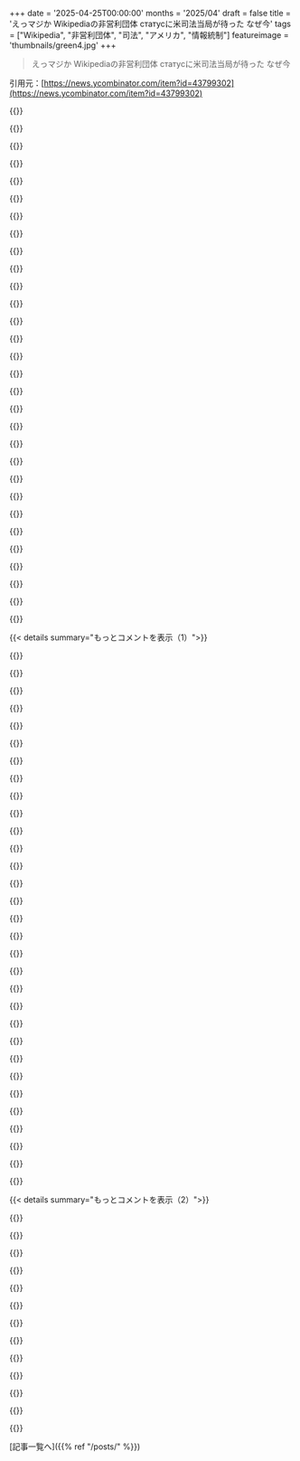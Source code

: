 +++
date = '2025-04-25T00:00:00'
months = '2025/04'
draft = false
title = 'えっマジか Wikipediaの非営利団体 статусに米司法当局が待った なぜ今'
tags = ["Wikipedia", "非営利団体", "司法", "アメリカ", "情報統制"]
featureimage = 'thumbnails/green4.jpg'
+++

> えっマジか Wikipediaの非営利団体 статусに米司法当局が待った なぜ今

引用元：[https://news.ycombinator.com/item?id=43799302](https://news.ycombinator.com/item?id=43799302)




{{<matomeQuote body="みんな、Wikipediaを編集しようぜ！思ってるより簡単だよ！Wikipediaの一番の課題は、お金やサーバーじゃなくて、編集者の時間なんだ（特にLLMベースのゴミ編集のせいで大変）。知ってる分野、興味ある分野を編集してくれ！タイプミスを直すのも、写真を追加するのも、荒らしを報告するのも全部大事！" userName="sedev" createdAt="2025/04/26 03:04:04" color="#ff5c5c">}}




{{<matomeQuote body="昔は編集してたけど、今はやめたんだ。理由は３つ。意見が分かれるページは議論が長くて大変。削除主義者がいて、カメラの開発プロセスみたいな面白い情報も消される。寄付を求めるバナーもちょっと嫌だ。基金はWikipediaをお金儲けに使ってる気がする。だから貢献する気が失せたんだ。" userName="flask_manager" createdAt="2025/04/26 03:18:40" color="">}}




{{<matomeQuote body="去年編集したら、すぐにリバートされて、荒らしだって警告された。文句言ったけど、リバートした人は返事なし。放置されてるよ。" userName="webstrand" createdAt="2025/04/26 04:26:08" color="">}}




{{<matomeQuote body="昔は適当に編集してたけど、最近考えが変わった。競合企業がマーケティング資料をWikipediaに載せてるのを見て嫌になったんだ。記事が削除されて歴史が書き換えられてるのも見た。今は戻ってるけど、まるで無法地帯だ。信頼を取り戻すには、相当な説得が必要だよ。技術系の記事はまだマシかな。" userName="YZF" createdAt="2025/04/26 05:23:34" color="">}}




{{<matomeQuote body="みんな苦労してるんだね！もし最近のことなら、僕が見てみようか？ここにメッセージくれるか、HNのinfoにあるメールアドレスに連絡して。もしくは https:／／en．wikipedia．org／wiki／User_talk:Kim_Bruning　まで。あまり活動してないけど、数日以内にチェックして、できることがあればやるよ。改訂へのリンクがあると助かるけど、ユーザー名、ページ、短い期間でも特定できるかも。" userName="Kim_Bruning" createdAt="2025/04/26 19:24:28" color="#38d3d3">}}




{{<matomeQuote body="記事が書き換えられても、最終的に戻るなら、システムは機能してるってことじゃない？" userName="bawolff" createdAt="2025/04/26 05:32:07" color="">}}




{{<matomeQuote body="まあ、時間がかかるけどね。変わりやすいから信頼しにくい。変更をもっと難しくする仕組みが必要かも。変更を提案して、レビュー後に公開する、みたいな（ソフトウェアのリリースみたいに）。Wikipediaの四半期リリースとか？編集基準をもっと厳しくしたコアを作る？" userName="YZF" createdAt="2025/04/26 06:17:53" color="">}}




{{<matomeQuote body="このスレッドにはたくさんの逸話があるけど、具体的な例へのリンクは一つもないね。Wikipedia批判者はいつもそう。苦情や怖い話はたくさんあるけど、誰もリンクを貼らないから、何が起こったのか調べられない。" userName="teddyh" createdAt="2025/04/26 20:37:52" color="#ff33a1">}}




{{<matomeQuote body="作ったページが、映画が２本も作られた人物なのに重要じゃないって理由で拒否されたんだよね。まあ、分からなくもないけど、ちょっとやる気なくした。" userName="moritonal" createdAt="2025/04/26 03:07:53" color="">}}




{{<matomeQuote body="Wikipediaの一番の問題は”削除主義”だと思うな。少なくとも、俺が貢献するのを邪魔してる。削除と拒否がデフォルトになってる気がする。情報源の信頼性が低いと判断されたら、貢献者が追い払われちゃうんだよね。" userName="20after4" createdAt="2025/04/26 11:27:56" color="">}}




{{<matomeQuote body="マジで難しいよ。保守系のメディアはブラックリストに入ってるし、リンク貼ろうとしたら怒られたし。左派バイアスが強すぎて、まともな情報源が排除されてるから議論すらできない話題もあるし。特定の個人が監視してて編集不可能なページもある。" userName="guywithahat" createdAt="2025/04/26 18:58:21" color="">}}




{{<matomeQuote body="保守系のメディア**以外**の情報源を使ったことある？偏った情報源**以外**に証拠がないってことは、擁護してる意見が党派的な視点**以外**では支持されないってことじゃない？" userName="standardUser" createdAt="2025/04/26 19:03:06" color="">}}




{{<matomeQuote body="議論中に相手が現れなくなったら、バナーを元に戻してOK。" userName="Arch-TK" createdAt="2025/04/26 09:18:05" color="">}}




{{<matomeQuote body="こんな分かりにくいルール、どうやって理解すればいいんだよ？" userName="firesteelrain" createdAt="2025/04/26 13:00:06" color="">}}




{{<matomeQuote body="出典を追加しても、その出典で明らかに否定されてる理由で差し戻されるのが最悪。ある編集を３回もやらされたよ。根拠のない差し戻しで、諦めて二度とWikipediaを編集しなくなる人がいてもおかしくない。" userName="Hamuko" createdAt="2025/04/26 06:22:50" color="">}}




{{<matomeQuote body="保守系のニュースソースで記事を見つけて検索エンジンで調べても保守系のソースしか出てこないことがある。Rittenhouseの裁判では、Fox Newsが他の左派メディアよりも客観的に正確だった。Wikipediaの”信頼できる情報源”ポリシーには偏りがある。" userName="zahlman" createdAt="2025/04/26 22:10:55" color="#45d325">}}




{{<matomeQuote body="自分たちのウェブサイトや論文を作って、お互いを参照し合って、まるで自分たちの現実が真実であるかのように錯覚させることは簡単。でも、それは嘘。彼らの”事実”は、彼らの”事実”によってしか支持されてないんだよ。" userName="standardUser" createdAt="2025/04/26 22:20:55" color="">}}




{{<matomeQuote body="こんな巨大なプロパガンダ機関に貢献したくない。構造的な問題を解決しないと。”みんながXすれば解決する”なんてのは解決策じゃない。" userName="klntsky" createdAt="2025/04/26 06:57:51" color="">}}




{{<matomeQuote body="20年近く編集してるけど、写真が記事に使われたりもしてるよ。revertされたのは数回で、理由も妥当だった。始めるのは簡単だし、注意点（ソースなしの意見とか）もちゃんと書いてある。だから、編集するのはおすすめ。簡単だよ。小さく始めよう。ただ、記事がnon-notabilityで消えるのを見たこともある。明らかにnotableなのに、citationを探そうともしないんだ。削除主義者はプロセスとtimelineがあるけど、貢献はゆっくり。この非対称性が問題。記事が消えるベルトコンベアがあるなら、生まれたばかりの記事は生き残れない。notabilityのテストじゃなくて、Wiki-savvyのテストになってる。記事を残すには、完全に作り込んでから投稿するしかない。でもそれだと、最初から作者一人の意見になる。削除主義者はWikipediaの面白さを奪ってるから、編集する気が起きないんだ。" userName="myself248" createdAt="2025/04/26 15:45:34" color="">}}




{{<matomeQuote body="基本的なルールはそんなに難しくないんだよね。でも、文章にすると、自分の都合の良いように解釈する人が出てくる。時には真逆の意味でね。それはWikipediaだけの問題じゃなくて、人間の問題でもある。(BRDが一番嫌い)" userName="Kim_Bruning" createdAt="2025/04/26 20:14:26" color="">}}




{{<matomeQuote body="結局通った時は、優しかった？(優しくないとダメだよ！)それに、administratorsじゃないと思うよ。自分から探さない限り。たまには強く主張する必要があるよね。revertされても、個人的なものじゃないことが多いから。talk pageで理由を聞いて、24時間待って何も言われなかったら、もう一度試してみて。前にessayを書いたんだけど、よく使われてるよ。いくつか裏技も書いたんだけど、そうすればトラブルにならないはず。もし困ったら、いつでも聞いてね。" userName="Kim_Bruning" createdAt="2025/04/27 00:13:32" color="">}}




{{<matomeQuote body="それは仕様だよ。記事は将来的なメンテナンスが必要だし、負荷もかかる。重要な記事は最初の10万件にあった。" userName="Animats" createdAt="2025/04/26 19:34:33" color="">}}




{{<matomeQuote body="2004年からeditorやってるけど、マジで難しくなってる。嫌になるくらい。" userName="qingcharles" createdAt="2025/04/26 06:54:45" color="">}}




{{<matomeQuote body="変更しにくいってことは、正しいってことじゃなくて、間違った情報が残りやすいってこと。revision historyがあるから、悪い変更はすぐに直せる。astroturfingが多いtopicは、制限される。" userName="terribleperson" createdAt="2025/04/26 07:20:41" color="">}}




{{<matomeQuote body="topicに興味があってWikipediaを編集したいけど、processが嫌なら、discussion pageで変更したいことを話せばいい。新しいpageを作りたいときは、同じような回避策はあるのかな？" userName="strogonoff" createdAt="2025/04/26 05:20:51" color="">}}




{{<matomeQuote body="ちょっとしたtypoを直そうとしたら、すぐにvandalismとしてrevertされた。だから、歴史上の人物について間違ったpageを見つけても、直す気になれなかった。" userName="technothrasher" createdAt="2025/04/26 10:26:30" color="">}}




{{<matomeQuote body="具体的なやり取りを探してたんだけど、もし何かリンクがあったら教えてくれる？ちょっと見てみるよ。すぐに深く掘り下げる必要はないから。" userName="Kim_Bruning" createdAt="2025/04/27 16:40:58" color="">}}




{{<matomeQuote body="これがその手紙だよ。https://drive.google.com/file/d/1ocNyx34Et19sKtlta0bTPPzSPcp... 主張も証拠もない。「私の注意を引いた」とか「私のオフィスで受け取った情報」以外にソースもない。" userName="mjrpes" createdAt="2025/04/25 23:54:18" color="">}}




{{<matomeQuote body="この手紙はヤバいね。＞ Wikipedia共同創設者のDr. Lawrence M. Sangerを含む一般からの批判を考慮して、編集プロセスの不透明性や寄稿者の匿名性について、財団はどのような正当性を提供できるのか？ Larry Sangerは20年以上Wikipediaを批判してる。手紙の著者はhttps://en.wikipedia.org/wiki/Ed_Martin_(Missouri_politician... で、判事や連邦検察官の経験なしに任命された最初のD.C.のU.S. attorneyだ。" userName="simonw" createdAt="2025/04/26 00:38:39" color="#ff5c5c">}}




{{<matomeQuote body="The Heritage FoundationはWikipediansの匿名性を剥奪したがってるけど、これは政府がその計画を実行に移してるだけだね。https://slate.com/technology/2025/02/wikipedia-project-2025-..." userName="ZeroGravitas" createdAt="2025/04/26 07:29:55" color="">}}




{{< details summary="もっとコメントを表示（1）">}}

{{<matomeQuote body="今起こってることはマジで怖い。多くの人が証拠やソースを気にせず、リーダーの嘘を盲信する。歴史上いつもそうだったんだろうけど、今はインターネットで簡単に嘘が広まって、リーダーが盲信者を簡単に作れる。" userName="dxroshan" createdAt="2025/04/26 03:47:59" color="">}}




{{<matomeQuote body="一番簡単な解決策は、Wikimedia Foundationがアメリカの管轄から、もっと民主的な国に移転することだよ。" userName="buyucu" createdAt="2025/04/26 09:55:39" color="">}}




{{<matomeQuote body="それも無理だと思う。アメリカは今みたいに、DEIとかESGを諦めさせようと、そういう国を攻撃するだろうから。" userName="guerrilla" createdAt="2025/04/26 11:18:28" color="">}}




{{<matomeQuote body="範囲を変えたら効果も変わるよね。統計的検証を全部やった？それってデータ操作みたい。自由度が増えるとt分布は正規分布に近づく。誰も無視しちゃいけないことだよ。Donaldが自分の正当性を示すためにやってることと同じじゃん。真実を大切にするなら、結論だけじゃなくて方法論も大切にしないと。" userName="shakna" createdAt="2025/04/26 12:07:30" color="">}}




{{<matomeQuote body="みんなソースとか証拠をめっちゃ気にしてるじゃん。Wikipediaとか政府のサイトとか、客観的なソースになりうるものを攻撃してる。客観的なソースがないと、人を操るのが簡単になるからね。" userName="rnd0" createdAt="2025/04/26 07:57:42" color="">}}




{{<matomeQuote body="裁判官が言ったのはそれじゃないよ。印刷する前に文書を改ざんしたって言われたんだ。<br>私が裁判官に誤った仮説で議論したと仮定するなんて悪意があるね。<br>私がp値を理解してない科学者じゃないと見下してるよね。<br>女性からの暴力のレベルを知ってて隠してるって仮説をあなたが証明してるよね。子供の死を招いてる共犯者だよ。この分野の研究は資金打ち切られるべきだね。" userName="eastbound" createdAt="2025/04/26 16:21:08" color="">}}




{{<matomeQuote body="Elon MuskがWikipediaとずっと争ってて、大統領もそれを聞いてる。Wikipediaで揉めてるやつって言ったら彼しかいないでしょ。彼が仕掛けたんじゃないかな。MuskはIRSのトップも任命してるし。" userName="llm_nerd" createdAt="2025/04/26 17:08:57" color="#38d3d3">}}




{{<matomeQuote body="中国はいじめに抵抗してうまくいってるじゃん。EUも同じようにできるよ。" userName="fugalfervor" createdAt="2025/04/26 21:42:54" color="">}}




{{<matomeQuote body="Wikipediaは本質的に客観的なソースじゃない。Wikipediaはニュースを情報源にしてるけど、企業ニュースは嘘ばっかり言うじゃん。Wikipediaはエリートとかビリオネア、特に左翼の言いなりになってる。" userName="93po" createdAt="2025/04/26 13:20:04" color="">}}




{{<matomeQuote body="WikipediaのThe Heritage Foundationの記事を読むと色々わかるよ。Trumpがどうやって権力を握ったのかとか。" userName="satanfirst" createdAt="2025/04/26 08:39:35" color="">}}




{{<matomeQuote body="Trumpはバカだし80歳だけど、もし40歳で賢かったらどうなってたかな。Vanceは40歳だけど、賢いかどうか気になるね。" userName="cutemonster" createdAt="2025/04/26 20:07:01" color="">}}




{{<matomeQuote body="もしHeritage Foundationが裏にいるなら、Wikipediaは法的防御を超えて終わりだね。完全にバックアップして海外に移転するしかない。" userName="squarefoot" createdAt="2025/04/26 08:40:43" color="">}}




{{<matomeQuote body="もっとはっきり言うと、Heritage Foundationの工作員が今政府で働いてて、これを仕組んでるんだよ。Trumpが実際に日々の業務をこなしてるとでも思ってる？自分が何にサインしてるのか全然わかってないように見えること多いじゃん。夜の記者会見見てみなよ。Executive Ordersを渡されて、何をサインしてるのか教えてもらってサインしてるんだから。" userName="douglasisshiny" createdAt="2025/04/26 13:34:04" color="">}}




{{<matomeQuote body="企業のニュースは滅多に嘘をつかないよ。名誉毀損は違法だし。記事はスピンしたり推測したり、強調したり省略したり、意見を述べたりするけど、それは嘘じゃなくてスピンで、注意深く読めば事実を抽出できるんだ。Wikipediaでは信頼できる情報源を引用する必要がある。つまり、APは誰かのSubstackよりも信頼できると見なされるってこと。NPRやPBS、BBC、Guardianを引用することはできる。もし2つの信頼できる情報源が異なる場合は、両方を引用して矛盾を説明する。企業のニュースがいつも全てについて嘘をついているってどうしてわかるの？誰がそう言ったの？どうしてその人を信用するの？どうして私がその人を信用する必要があるの？" userName="sterlind" createdAt="2025/04/27 05:20:11" color="#38d3d3">}}




{{<matomeQuote body="研究したテーマの範囲と、会った善意の人と悪意の人の数によるかな。私は実際にこれらのテーマに関する本を書いて、2カ国の全国ニュースチャンネルに出演したんだ。科学にとってはもう手遅れだよ。人々は論理に反応しないんだ。" userName="eastbound" createdAt="2025/04/26 22:09:17" color="">}}




{{<matomeQuote body="もし何かを信じられないほどの偏見で特徴づけて、その結果生まれる印象や情報が現実の客観的な事実と一致しないと知りながらそうするなら、それは不誠実であり、私にとっては完全な嘘と同等だ。この誤った特徴づけは、基本的にすべての政治記事にあり、文字通りCNNドットコムのトップ記事にもある。" userName="93po" createdAt="2025/04/28 18:20:32" color="">}}




{{<matomeQuote body="あなたの研究と、どこでその暴力について読めるのか教えてくれると嬉しいな。Gmailのユーザー名とHNのユーザー名は同じだよ。ありがとう。" userName="dotancohen" createdAt="2025/04/26 20:10:59" color="">}}




{{<matomeQuote body="p値は役に立たないし、t値も意味がない。片方がもう片方依存してるんだから。自由度が大きすぎると、p値が正確に見えても意味ないんだよね。データはもはや正規分布に従ってない可能性が高いから、ノンパラメトリック検定が必要になる。あなたは私を悪意のある研究者だと決めつけて、業界全体を非難してるけど、統計学や数学を潰したいってこと？ それらはどうあがいても残り続けるよ。多くの業界がそれに依存してるんだから。" userName="shakna" createdAt="2025/04/26 22:20:42" color="">}}




{{<matomeQuote body="アメリカの司法長官になる前、Martinはロシアが支援するメディアネットワークに150回以上出演していたとWashington Postが報じた。2022年のRT出演では、ロシアがウクライナ国境を侵略する9日前、ウクライナ国境での軍事的増強の証拠はないと発言し、アメリカ当局者を好戦的だと批判し、ロシアの安全保障上の懸念を無視していると批判した。ばかげてる。この政権に関わっている人で、ロシアの立場を擁護した記録がない人はいるのか？" userName="tzs" createdAt="2025/04/26 00:00:44" color="#45d325">}}




{{<matomeQuote body="アメリカの有権者の30%以下しかこれに投票してないけどね。" userName="candiddevmike" createdAt="2025/04/26 01:17:01" color="">}}




{{<matomeQuote body="Martinは1月6日のクーデター未遂事件にも参加していて、その日に「今日のDCはマルディグラみたいだ：愛と信仰と喜び。#FakeNewsを無視しろ」って言ってた。<br>https://archive.ph/jekzQ" userName="NelsonMinar" createdAt="2025/04/26 01:25:57" color="#ff5733">}}




{{<matomeQuote body="投票した大多数がこれに投票したんだよ。豊かな西側諸国では投票率が常に低い。メディアリテラシーと公民教育のレベルを考えると、投票率が上がったからといって結果が変わったという証拠はない。" userName="rchaud" createdAt="2025/04/26 02:38:36" color="">}}




{{<matomeQuote body="まあ、そうかもね？民主主義は統治のモデルとしてはかなり貧弱だよね。古典的自由主義が政府は個人の自由に基づいていて、それ以外のことは民主的に決定されるべきだと決めた17世紀か18世紀頃に啓蒙思想はピークを迎えたと思う。なぜなら、民主主義が良いシステムだからではなく、投票は、もし気に入らなかった場合に誰がナイフを抜いて勝つかの集計みたいなもんだから。" userName="ty6853" createdAt="2025/04/26 00:50:33" color="">}}




{{<matomeQuote body="投票率が上がったからって同じ結果になるとは限らないし。アメリカの有権者が党派的な力によって投票権を奪われてるってことが見過ごされてる気がするな。投票するのが難しい人たちがいるってことを無視して、投票しない人を責めるのは簡単すぎない？" userName="mulmen" createdAt="2025/04/26 03:33:55" color="">}}




{{<matomeQuote body="元CIAのBrennanがMSNBCのインタビューで「ロシアの情報工作っていうのは、正確な情報も含まれてる」って言ってたよ[0]。だから、ロシアのプロパガンダだって決めつけるだけじゃなくて、正確で有益な情報なのか、不正確な情報なのか分析する必要があるんじゃない？プロパガンダってのは、誰かが自分の意見を主張してるってことだからね。BBCもプロパガンダだけど、信頼できる情報源だし、賛成できる意見も多いよ。[0] https://www.youtube.com/watch?v=L8Shx2AR_E4" userName="roenxi" createdAt="2025/04/26 06:02:12" color="">}}




{{<matomeQuote body="民主主義ってのは、2つの政党が有権者抑圧とかゲリマンダーをやって、選挙人団に結果を渡すフィルターのことじゃないでしょ。アメリカのシステムは最初から個人に公平になるように設計されてないんだから、それを民主主義の失敗だって言うのは、本当の問題を隠してるだけだと思うな。" userName="makeitdouble" createdAt="2025/04/26 03:08:00" color="">}}




{{<matomeQuote body="選挙結果が質の高い世論調査でクロスチェックできる国で、意味のある有権者抑圧なんてありえないよ。“Gerrymandering”も大統領選挙には影響ないし。2024年、共和党は下院の議席数よりも多くの得票数を獲得してる。" userName="rayiner" createdAt="2025/04/26 04:03:42" color="">}}




{{<matomeQuote body="ああ、素晴らしい啓蒙の時代だね。ストレートで白人のキリスト教徒の土地所有者の権利が認められたんだから。貴族だけじゃなくてね。そこからほんの数世紀で、貧しい白人男性、子供、女性、他の肌の色を持つ人々、非キリスト教徒、そしてLGBTの人々の権利も認められるようになるんだ。" userName="tsimionescu" createdAt="2025/04/26 04:43:55" color="">}}




{{<matomeQuote body="BBCはプロパガンダじゃないよ。偏向はあるかもしれないけど、特定の視点を広めるために存在してるわけじゃない。メディアの偏向に気づくのは大事だけど、すべてのメディアをプロパガンダとして見るのは、短絡的でシニカルすぎるよ。" userName="foldr" createdAt="2025/04/26 09:55:12" color="">}}




{{<matomeQuote body="冗談だと思ってるかもしれないけど、skin in the gameっていうのは無関係じゃないよ。理由があってfranchiseって言うんだから。パイの一切れが欲しいなら、自分が何をしているのか証明できるべきだよ。土地を所有してるってのは、当時は十分な証拠だったんだ。今はどんな証拠がいいのか議論できるよね。" userName="A4ET8a8uTh0_v2" createdAt="2025/04/26 10:05:05" color="">}}

{{</details>}}




{{< details summary="もっとコメントを表示（2）">}}

{{<matomeQuote body="有権者抑圧ってのは、有権者のプールを制限する行為だよ。人口の大部分を刑務所に入れたり、投票資格がないと判断したり、有権者登録に障壁を設けたりすることを含むよ。完全に0にすることはできないし、どの国にも最低限の要件はあるけど、アメリカで行われてる度合いは、他のほとんどの先進国よりもはるかに進んでる。Gerrymanderingは、有権者の資格基準や州の投票ルールに影響を与えるよ。直接的じゃないけど、誰が権力を持ってるかは、誰が投票しやすいかに大きな影響を与えるんだ。" userName="makeitdouble" createdAt="2025/04/26 04:48:41" color="#38d3d3">}}




{{<matomeQuote body="いや、“有権者抑圧”ってのは、正当な有権者が投票するのを妨げる行為のことだよ。社会が特定の人々（子供、重罪犯、非市民など）は投票すべきでないと判断するのは、有権者抑圧じゃなくて、単に投票資格を確立してるだけ。目標は0にすることでも、できるだけ0に近づけることでもない。投票すべき人は投票できるべきだし、投票すべきでない人は投票できないべき。現代では、公民のテストを導入したり、帰化していない市民の投票を制限したりして、選挙権を狭めるべきだね。統計的に見ると、どちらも2024年には私の党に不利に働いたはずだから、自己利益を語ってるわけじゃないよ。" userName="rayiner" createdAt="2025/04/26 04:59:02" color="">}}




{{<matomeQuote body="BBCがプロパガンダじゃないって？そりゃ偏りはあるだろうけど、特定の視点を広めるために存在してるわけじゃないって言うけどさ。もしイギリスの視点を押し付けてないなら、イギリス政府が閉鎖させるべきじゃない？イギリスを弱体化させるような視点を広めるものに資金を出す理由がないじゃん。これって単純なインセンティブ分析だよ。イギリス人が真実のために巨額の資金を出してるわけないんだって。彼らはイギリス人だよ！情報戦の歴史は長いんだから。RTとBBCはどっちも国がバックについてるメディア組織だよ。プロパガンダ以外の理由なんて思いつかない。アメリカは何世紀も前から実験してるけど、政府が後援する視点が他の誰よりも正当だってことにはならないんだよ。" userName="roenxi" createdAt="2025/04/26 11:04:25" color="">}}




{{<matomeQuote body="擁護するわけじゃないけど、RTに出てるからって何かを意味するわけじゃないよ。誰がそう言ってるんだ？問題のRT出演は、ウクライナ侵攻前夜に彼が偽情報とロシアのプロパガンダを広めたことについてだよ。" userName="intermerda" createdAt="2025/04/26 03:37:14" color="">}}




{{<matomeQuote body="アメリカで投票するのが難しいことを無視すれば、投票しない人を責めるのは簡単だよね。<br>この部分を読んで躊躇したよ。最初の2文には完全に同意するから。投票への障壁っていう意味で物理的に難しいってこと？それとも、投票の有用性について間接的にコメントしてる？もし前者なら、他の国（と必要な書類の量）と比べると同意できないかな。もし後者なら、具体的に聞きたいな。" userName="A4ET8a8uTh0_v2" createdAt="2025/04/26 09:56:36" color="#785bff">}}




{{<matomeQuote body="物理的にもっと難しいってこと。有権者名簿の削除とか、投票所の移動とか、Voter IDの要件とか、郵便投票の制限とか、色々あるじゃん。" userName="mulmen" createdAt="2025/04/26 14:47:49" color="#38d3d3">}}




{{<matomeQuote body="HNではよくあることだよ。国Xのすべてを、道徳的なブラシで塗りつぶすようなこと。<br>まるで漫画みたいなんだ。中国からのものはすべて、無数の邪悪のためにスパイウェアが仕込まれてるとか、ロシアからのものはすべて、秘密のグローバルプロパガンダネットワークの一部だとか。<br>そういうのを見ると、馬鹿げてるし単純化しすぎだって指摘するんだけど、神聖なものを汚したみたいに叩かれるんだ。<br>世界は信じられないほど複雑で、単純なラベルじゃ片付かないんだよ。Wernher von Braunはナチスだったけど、ロケット開発が嘘だったわけじゃないじゃん。<br>物事のメリットに基づいて評価する必要があるんだ。関連付けの物語に基づいて判断しちゃダメだよ。" userName="kristopolous" createdAt="2025/04/26 03:50:22" color="">}}




{{<matomeQuote body="投票所の移動は譲歩するけど、それが悪いことだってなんで？データ精度、投票システムの完全性、検証可能性はみんなにとって役に立つんじゃないの？" userName="A4ET8a8uTh0_v2" createdAt="2025/04/26 16:16:38" color="">}}




{{<matomeQuote body="完全な参加は統計的に非常に近いから、違うって主張する人に立証責任があるんじゃない？Trumpが勝ったかどうかに関わらず、国民感情が均等に分かれているってことだよ。だから、僕たちの集合的な選択の結果を享受できるんだ。ありえない代替案を夢見ても無罪放免にはならないよ。<br>投票するのは難しくなかったと思うけどな。アメリカ人の無関心という厳しい現実から目を背けてるだけだよ。次の選挙で話そうよ。状況は悪化してるけど。" userName="sgc" createdAt="2025/04/26 04:45:28" color="">}}




{{<matomeQuote body="1回だけならまだしも、ロシアのプロパガンダネットワークに150回以上も出演してる？大人の結論としては、「敵の味方は敵」ってことかな。" userName="foogazi" createdAt="2025/04/26 04:34:14" color="#45d325">}}




{{<matomeQuote body="土地（と人間）を所有していた人が既得権益を持ってて、他の人はそうじゃなかったって言ってるの？もうやめて。" userName="keybored" createdAt="2025/04/26 11:22:44" color="#ff33a1">}}




{{<matomeQuote body="Voter ID法は特定の層に不均衡に影響を与えるんだ。しかも、Voter ID法が不正を減らすって証拠も、そういう法律がないと不正が増えるって証拠もないんだよ。投票詐欺の90％くらいは、投票用紙の間違いとか、投票が許可されてないことに気づいてないとかだよ。それに、投票詐欺は稀だし、選挙はすでに安全なんだよ。<br>詐欺に影響を与えない法律を作る一方で、一方の支持層が投票しにくくするのは、みんなにとって役に立つわけじゃない。一方の票が減ることで利益を得る側に役立つだけだよ。" userName="fugalfervor" createdAt="2025/04/26 22:14:53" color="#ff33a1">}}

{{</details>}}



[記事一覧へ]({{% ref "/posts/" %}})
